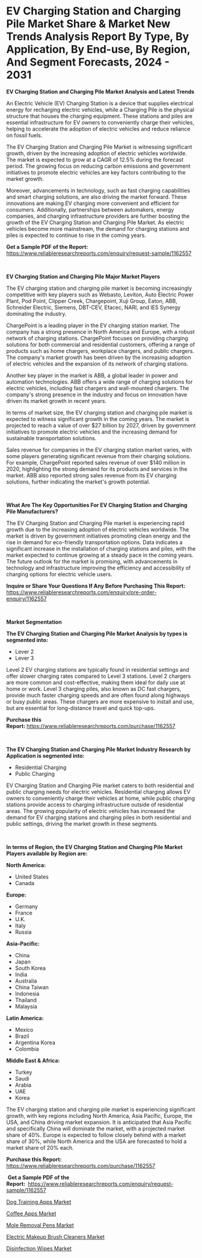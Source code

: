 <p><h1>EV Charging Station and Charging Pile Market Share & Market New Trends Analysis Report By Type, By Application, By End-use, By Region, And Segment Forecasts, 2024 - 2031</h1></p><p><strong>EV Charging Station and Charging Pile Market Analysis and Latest Trends</strong></p>
<p><p>An Electric Vehicle (EV) Charging Station is a device that supplies electrical energy for recharging electric vehicles, while a Charging Pile is the physical structure that houses the charging equipment. These stations and piles are essential infrastructure for EV owners to conveniently charge their vehicles, helping to accelerate the adoption of electric vehicles and reduce reliance on fossil fuels.</p><p>The EV Charging Station and Charging Pile Market is witnessing significant growth, driven by the increasing adoption of electric vehicles worldwide. The market is expected to grow at a CAGR of 12.5% during the forecast period. The growing focus on reducing carbon emissions and government initiatives to promote electric vehicles are key factors contributing to the market growth.</p><p>Moreover, advancements in technology, such as fast charging capabilities and smart charging solutions, are also driving the market forward. These innovations are making EV charging more convenient and efficient for consumers. Additionally, partnerships between automakers, energy companies, and charging infrastructure providers are further boosting the growth of the EV Charging Station and Charging Pile Market. As electric vehicles become more mainstream, the demand for charging stations and piles is expected to continue to rise in the coming years.</p></p>
<p><strong>Get a Sample PDF of the Report:&nbsp;</strong> <a href="https://www.reliableresearchreports.com/enquiry/request-sample/1162557">https://www.reliableresearchreports.com/enquiry/request-sample/1162557</a></p>
<p>&nbsp;</p>
<p><strong>EV Charging Station and Charging Pile Major Market Players</strong></p>
<p><p>The EV charging station and charging pile market is becoming increasingly competitive with key players such as Webasto, Leviton, Auto Electric Power Plant, Pod Point, Clipper Creek, Chargepoint, Xuji Group, Eaton, ABB, Schneider Electric, Siemens, DBT-CEV, Efacec, NARI, and IES Synergy dominating the industry.</p><p>ChargePoint is a leading player in the EV charging station market. The company has a strong presence in North America and Europe, with a robust network of charging stations. ChargePoint focuses on providing charging solutions for both commercial and residential customers, offering a range of products such as home chargers, workplace chargers, and public chargers. The company's market growth has been driven by the increasing adoption of electric vehicles and the expansion of its network of charging stations.</p><p>Another key player in the market is ABB, a global leader in power and automation technologies. ABB offers a wide range of charging solutions for electric vehicles, including fast chargers and wall-mounted chargers. The company's strong presence in the industry and focus on innovation have driven its market growth in recent years.</p><p>In terms of market size, the EV charging station and charging pile market is expected to witness significant growth in the coming years. The market is projected to reach a value of over $27 billion by 2027, driven by government initiatives to promote electric vehicles and the increasing demand for sustainable transportation solutions.</p><p>Sales revenue for companies in the EV charging station market varies, with some players generating significant revenue from their charging solutions. For example, ChargePoint reported sales revenue of over $140 million in 2020, highlighting the strong demand for its products and services in the market. ABB also reported strong sales revenue from its EV charging solutions, further indicating the market's growth potential.</p></p>
<p>&nbsp;</p>
<p><strong>What Are The Key Opportunities For EV Charging Station and Charging Pile Manufacturers?</strong></p>
<p><p>The EV Charging Station and Charging Pile market is experiencing rapid growth due to the increasing adoption of electric vehicles worldwide. The market is driven by government initiatives promoting clean energy and the rise in demand for eco-friendly transportation options. Data indicates a significant increase in the installation of charging stations and piles, with the market expected to continue growing at a steady pace in the coming years. The future outlook for the market is promising, with advancements in technology and infrastructure improving the efficiency and accessibility of charging options for electric vehicle users.</p></p>
<p><strong>Inquire or Share Your Questions If Any Before Purchasing This Report:</strong> <a href="https://www.reliableresearchreports.com/enquiry/pre-order-enquiry/1162557">https://www.reliableresearchreports.com/enquiry/pre-order-enquiry/1162557</a></p>
<p>&nbsp;</p>
<p><strong>Market Segmentation</strong></p>
<p><strong>The EV Charging Station and Charging Pile Market Analysis by types is segmented into:</strong></p>
<p><ul><li>Lever 2</li><li>Lever 3</li></ul></p>
<p><p>Level 2 EV charging stations are typically found in residential settings and offer slower charging rates compared to Level 3 stations. Level 2 chargers are more common and cost-effective, making them ideal for daily use at home or work. Level 3 charging piles, also known as DC fast chargers, provide much faster charging speeds and are often found along highways or busy public areas. These chargers are more expensive to install and use, but are essential for long-distance travel and quick top-ups.</p></p>
<p><strong>Purchase this Report:&nbsp;</strong><a href="https://www.reliableresearchreports.com/purchase/1162557">https://www.reliableresearchreports.com/purchase/1162557</a></p>
<p>&nbsp;</p>
<p><strong>The EV Charging Station and Charging Pile Market Industry Research by Application is segmented into:</strong></p>
<p><ul><li>Residential Charging</li><li>Public Charging</li></ul></p>
<p><p>EV Charging Station and Charging Pile market caters to both residential and public charging needs for electric vehicles. Residential charging allows EV owners to conveniently charge their vehicles at home, while public charging stations provide access to charging infrastructure outside of residential areas. The growing popularity of electric vehicles has increased the demand for EV charging stations and charging piles in both residential and public settings, driving the market growth in these segments.</p></p>
<p>&nbsp;</p>
<p><strong>In terms of Region, the EV Charging Station and Charging Pile Market Players available by Region are:</strong></p>
<p>
    <p> <strong> North America: </strong>
        <ul>
            <li>United States</li>
            <li>Canada</li>
        </ul>
        </p> 
    <p> <strong> Europe: </strong>
        <ul>
            <li>Germany</li>
            <li>France</li>
            <li>U.K.</li>
            <li>Italy</li>
            <li>Russia</li>
        </ul>
        </p> 
    <p> <strong> Asia-Pacific: </strong>
        <ul>
            <li>China</li>
            <li>Japan</li>
            <li>South Korea</li>
            <li>India</li>
            <li>Australia</li>
            <li>China Taiwan</li>
            <li>Indonesia</li>
            <li>Thailand</li>
            <li>Malaysia</li>
        </ul>
        </p> 
    <p> <strong> Latin America: </strong>
        <ul>
            <li>Mexico</li>
            <li>Brazil</li>
            <li>Argentina Korea</li>
            <li>Colombia</li>
        </ul>
        </p> 
    <p> <strong> Middle East & Africa: </strong>
        <ul>
            <li>Turkey</li>
            <li>Saudi</li>
            <li>Arabia</li>
            <li>UAE</li>
            <li>Korea</li>
        </ul>
    </p>
    </p>
<p><p>The EV charging station and charging pile market is experiencing significant growth, with key regions including North America, Asia Pacific, Europe, the USA, and China driving market expansion. It is anticipated that Asia Pacific and specifically China will dominate the market, with a projected market share of 40%. Europe is expected to follow closely behind with a market share of 30%, while North America and the USA are forecasted to hold a market share of 20% each.</p></p>
<p><strong>Purchase this Report: </strong><a href="https://www.reliableresearchreports.com/purchase/1162557">https://www.reliableresearchreports.com/purchase/1162557</a></p>
<p>&nbsp;<strong>Get a Sample PDF of the Report:&nbsp;&nbsp;</strong><a href="https://www.reliableresearchreports.com/enquiry/request-sample/1162557">https://www.reliableresearchreports.com/enquiry/request-sample/1162557</a></p>
<p><strong></strong></p>
<p><p><a href="https://medium.com/p/430e0def41f2/edit">Dog Training Apps Market</a></p><p><a href="https://medium.com/p/9522727c2a90/edit">Coffee Apps Market</a></p><p><a href="https://medium.com/p/1c170c90146a/edit">Mole Removal Pens Market</a></p><p><a href="https://medium.com/p/89d23ecf3c7e/edit">Electric Makeup Brush Cleaners Market</a></p><p><a href="https://medium.com/p/79782a255531/edit">Disinfection Wipes Market</a></p></p>